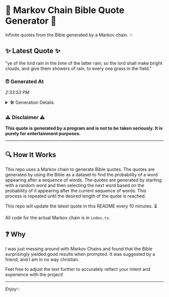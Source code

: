 # 📖 Markov Chain Bible Quote Generator 📖

Infinite quotes from the Bible generated by a Markov chain. ✨

## ✨ Latest Quote ✨
"ye of the lord rain in the time of the latter rain; so the lord shall make bright clouds, and give them showers of rain, to every one grass in the field."

### ⏰ Generated At
*2:33:53 PM*

<details>
    <summary>🛠️ Generation Details</summary>
    <p>
        <strong>🌱 Seed:</strong> ye<br>
        <strong>🔄 Iterations:</strong> 31<br>
        <strong>📜 Context History:</strong><br>[ ye ]: of<br>[ ye, of ]: the<br>[ ye, of, the ]: lord<br>[ ye, of, the, lord ]: rain<br>[ ye, of, the, lord, rain ]: in<br>[ ye, of, the, lord, rain, in ]: the<br>[ of, the, lord, rain, in, the ]: time<br>[ the, lord, rain, in, the, time ]: of<br>[ lord, rain, in, the, time, of ]: the<br>[ rain, in, the, time, of, the ]: latter<br>[ in, the, time, of, the, latter ]: rain;<br>[ the, time, of, the, latter, rain; ]: so<br>[ time, of, the, latter, rain;, so ]: the<br>[ of, the, latter, rain;, so, the ]: lord<br>[ the, latter, rain;, so, the, lord ]: shall<br>[ latter, rain;, so, the, lord, shall ]: make<br>[ rain;, so, the, lord, shall, make ]: bright<br>[ so, the, lord, shall, make, bright ]: clouds,<br>[ the, lord, shall, make, bright, clouds, ]: and<br>[ lord, shall, make, bright, clouds,, and ]: give<br>[ shall, make, bright, clouds,, and, give ]: them<br>[ make, bright, clouds,, and, give, them ]: showers<br>[ bright, clouds,, and, give, them, showers ]: of<br>[ clouds,, and, give, them, showers, of ]: rain,<br>[ and, give, them, showers, of, rain, ]: to<br>[ give, them, showers, of, rain,, to ]: every<br>[ them, showers, of, rain,, to, every ]: one<br>[ showers, of, rain,, to, every, one ]: grass<br>[ of, rain,, to, every, one, grass ]: in<br>[ rain,, to, every, one, grass, in ]: the<br>[ to, every, one, grass, in, the ]: field.<br>
    </p>
</details>

### ⚠️ Disclaimer ⚠️
**This quote is generated by a program and is not to be taken seriously. It is purely for entertainment purposes.**

---

## 🔍 How It Works

This repo uses a Markov chain to generate Bible quotes. The quotes are generated by using the Bible as a dataset to find the probability of a word appearing after a sequence of words. The quotes are generated by starting with a random word and then selecting the next word based on the probability of it appearing after the current sequence of words. This process is repeated until the desired length of the quote is reached.

This repo will update the latest quote in this README every 10 minutes. ⏳

All code for the actual Markov chain is in `index.ts`.

## ❓ Why

I was just messing around with Markov Chains and found that the Bible surprisingly yielded good results when prompted. 
It was suggested by a friend, and I am in no way christian.

Feel free to adjust the text further to accurately reflect your intent and experience with the project!

---

*Enjoy*✨
